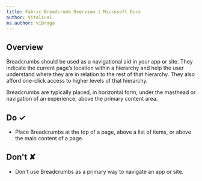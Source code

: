 ```yaml
---
title: Fabric Breadcrumb Overview | Microsoft Docs
author: Vitalius1
ms.author: vibraga
---
```


## Overview
Breadcrumbs should be used as a navigational aid in your app or site. They indicate the current page’s location within a hierarchy and help the user understand where they are in relation to the rest of that hierarchy. They also afford one-click access to higher levels of that hierarchy.

Breadcrumbs are typically placed, in horizontal form, under the masthead or navigation of an experience, above the primary content area.


## Do &#10003;
- Place Breadcrumbs at the top of a page, above a list of items, or above the main content of a page.

## Don't &#10008;
- Don&#39;t use Breadcrumbs as a primary way to navigate an app or site.